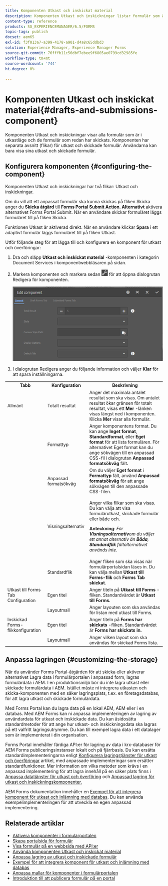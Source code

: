 ```yaml
---
title: Komponenten Utkast och inskickat material
description: Komponenten Utkast och inskickningar listar formulär som är i utkastläge och som redan har skickats. Du kan anpassa komponentens utseende och stil.
content-type: reference
products: SG_EXPERIENCEMANAGER/6.5/FORMS
topic-tags: publish
docset: aem65
exl-id: f3f013a7-a399-4178-a901-d4a8c65ddbd3
solution: Experience Manager, Experience Manager Forms
source-git-commit: 76fffb11c56dbf7ebee9f6805ae0799cd32985fe
workflow-type: tm+mt
source-wordcount: '744'
ht-degree: 0%

---
```


# Komponenten Utkast och inskickat material{#drafts-and-submissions-component}

Komponenten Utkast och inskickningar visar alla formulär som är i utkastläge och de formulär som redan har skickats. Komponenten har separata avsnitt (flikar) för utkast och skickade formulär. Användarna kan bara visa sina utkast och skickade formulär.

## Konfigurera komponenten {#configuring-the-component}

Komponenten Utkast och inskickningar har två flikar: Utkast och inskickningar.

Om du vill att ett anpassat formulär ska kunna skickas på fliken Skicka anger du **Skicka åtgärd** till **[Forms Portal Submit Action](../../forms/using/configuring-submit-actions.md). Alternativt** aktivera alternativet Forms Portal Submit. När en användare skickar formuläret läggs formuläret till på fliken Skicka.

Funktionen Utkast är aktiverad direkt. När en användare klickar **Spara** i ett adaptivt formulär läggs formuläret till på fliken Utkast.

Utför följande steg för att lägga till och konfigurera en komponent för utkast och överföringar:

1. Dra och släpp **Utkast och inskickat material** -komponenten i kategorin Document Services i komponentwebbläsaren på sidan.
1. Markera komponenten och markera sedan ![settings_icon](assets/settings_icon.png) för att öppna dialogrutan Redigera för komponenten.

   ![Komponenten Utkast och inskickning](assets/drafts-submissions-edit.png)

1. I dialogrutan Redigera anger du följande information och väljer **Klar** för att spara inställningarna.

<table>
 <tbody>
  <tr>
   <th>Tabb</th>
   <th>Konfiguration</th>
   <th>Beskrivning</th>
  </tr>
  <tr>
   <td>Allmänt</td>
   <td>Totalt resultat</td>
   <td>Anger det maximala antalet resultat som ska visas. Om antalet resultat ökar gränsen för totalt resultat, visas ett <strong>Mer </strong>-länken visas längst ned i komponenten. Klicka <strong>Mer </strong>visar alla formulär. </td>
  </tr>
  <tr>
   <td> </td>
   <td>Formattyp</td>
   <td>Anger komponentens format. Du kan ange <strong>Inget format</strong>, <strong>Standardformat</strong>, eller <strong>Eget format</strong> för att lista formulären. För alternativet Eget format kan du ange sökvägen till en anpassad CSS-fil i dialogrutan <strong>Anpassad formatsökväg </strong>fält<strong>.</strong></td>
  </tr>
  <tr>
   <td> </td>
   <td>Anpassad formatsökväg</td>
   <td>Om du väljer <strong>Eget format</strong> i <strong>Formattyp</strong> fält, använd <strong>Anpassad formatsökväg</strong> för att ange sökvägen till den anpassade CSS-filen. </td>
  </tr>
  <tr>
   <td> </td>
   <td>Visningsalternativ</td>
   <td><p>Anger vilka flikar som ska visas. Du kan välja att visa formulärutkast, skickade formulär eller både och. </p> <p><strong>Anteckning</strong>:<em> För <strong>Visningsalternativ</strong>om du väljer ett annat alternativ än <strong>Båda</strong>, <strong>Standardflik</strong> fältalternativet används inte.</em></p> </td>
  </tr>
  <tr>
   <td> </td>
   <td>Standardflik</td>
   <td>Anger fliken som ska visas när formulärportalsidan läses in. Du kan välja mellan <strong>Utkast till Forms-flik</strong> och <strong>Forms Tab skickat</strong>.</td>
  </tr>
  <tr>
   <td>Utkast till Forms Tab Configuration</td>
   <td>Egen titel</td>
   <td>Anger titeln på <strong>Utkast till Forms</strong> -fliken. Standardvärdet är <strong>Utkast till Forms.</strong></td>
  </tr>
  <tr>
   <td> </td>
   <td>Layoutmall</td>
   <td>Anger layouten som ska användas för listan med utkast till Forms.</td>
  </tr>
  <tr>
   <td>Inskickad Forms-flikkonfiguration</td>
   <td>Egen titel </td>
   <td>Anger titeln på <strong>Forms har skickats </strong>-fliken. Standardvärdet är <strong>Forms har skickats in.</strong></td>
  </tr>
  <tr>
   <td> </td>
   <td>Layoutmall</td>
   <td>Anger vilken layout som ska användas för skickad Forms<strong> </strong>lista. </td>
  </tr>
 </tbody>
</table>

## Anpassa lagringen {#customizing-the-storage}

När du använder Forms Portal-åtgärden för att skicka eller aktiverar alternativet Lagra data i formulärportalen i anpassad form, lagras formulärdata i AEM. I en produktionsmiljö bör du inte lagra utkast eller skickade formulärdata i AEM. Istället måste ni integrera utkasten och skicka-komponenten med en säker lagringsplats, t.ex. en företagsdatabas, för att lagra utkast och skickade formulärdata.

Med Forms Portal kan du lagra data på en lokal AEM, AEM eller i en databas. Med AEM Forms kan ni anpassa implementeringen av lagring av användardata för utkast och inskickade data. Du kan åsidosätta standardmetoder för att ange hur utkast- och inskickningsdata ska lagras på ett valfritt lagringsutrymme. Du kan till exempel lagra data i ett datalager som är implementerat i din organisation.

Forms Portal innehåller färdiga API:er för lagring av data i krx-databaser för AEM Forms publiceringsinstanser lokalt och på fjärrbasis. Du kan ersätta standardimplementeringarna enligt [Konfigurera lagringstjänster för utkast och överföringar](/help/forms/using/configuring-draft-submission-storage.md) artikel, med anpassade implementeringar som ersätter standardfunktioner. Mer information om vilka metoder som krävs i en anpassad implementering för att lagra innehåll på en säker plats finns i [Anpassa datatjänster för utkast och överföring](/help/forms/using/custom-draft-submission-data-services.md) och [Anpassad lagring för utkast och inskickningskomponenter.](/help/forms/using/adding-custom-storage-provider-forms.md)

AEM Forms dokumentation innehåller en [Exempel för att integrera komponent för utkast och inlämning med databas](integrate-draft-submission-database.md). Du kan använda exempelimplementeringen för att utveckla en egen anpassad implementering.

## Relaterade artiklar

* [Aktivera komponenter i formulärportalen](/help/forms/using/enabling-forms-portal-components.md)
* [Skapa portalsida för formulär](/help/forms/using/creating-form-portal-page.md)
* [Visa formulär på en webbsida med API:er](/help/forms/using/listing-forms-webpage-using-apis.md)
* [Använda komponenten Utkast och inskickat material](/help/forms/using/draft-submission-component.md)
* [Anpassa lagring av utkast och inskickade formulär](/help/forms/using/draft-submission-component.md)
* [Exempel för att integrera komponent för utkast och inlämning med databas](/help/forms/using/integrate-draft-submission-database.md)
* [Anpassa mallar för komponenter i formulärportalen](/help/forms/using/customizing-templates-forms-portal-components.md)
* [Introduktion till att publicera formulär på en portal](/help/forms/using/introduction-publishing-forms.md)
